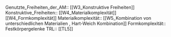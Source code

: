 Genutzte_Freiheiten_der_AM:: [[W3_Konstruktive Freiheiten]]
Konstruktive_Freiheiten:: [[W4_Materialkomplexität]] [[W4_Formkomplexität]] 
Materialkomplexität:: [[W5_Kombination von unterschiedlichen Materialien , Hart-Weich Kombination]]
Formkomplexität:: Festkörpergelenke
TRL:: [[TL5]]
